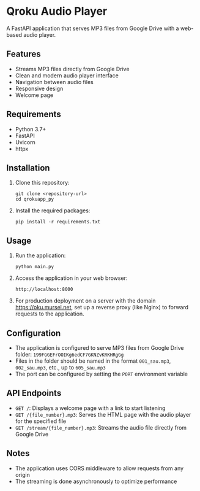 # Qroku Audio Player

A FastAPI application that serves MP3 files from Google Drive with a web-based audio player.

## Features

- Streams MP3 files directly from Google Drive
- Clean and modern audio player interface
- Navigation between audio files
- Responsive design
- Welcome page

## Requirements

- Python 3.7+
- FastAPI
- Uvicorn
- httpx

## Installation

1. Clone this repository:
   ```
   git clone <repository-url>
   cd qrokuapp_py
   ```

2. Install the required packages:
   ```
   pip install -r requirements.txt
   ```

## Usage

1. Run the application:
   ```
   python main.py
   ```

2. Access the application in your web browser:
   ```
   http://localhost:8000
   ```

3. For production deployment on a server with the domain https://oku.mursel.net, 
   set up a reverse proxy (like Nginx) to forward requests to the application.

## Configuration

- The application is configured to serve MP3 files from Google Drive folder: `199FGGEFrOOIKg6edCF7GKNZvKRKHRgGg`
- Files in the folder should be named in the format `001_sau.mp3`, `002_sau.mp3`, etc., up to `605_sau.mp3`
- The port can be configured by setting the `PORT` environment variable

## API Endpoints

- `GET /`: Displays a welcome page with a link to start listening
- `GET /{file_number}.mp3`: Serves the HTML page with the audio player for the specified file
- `GET /stream/{file_number}.mp3`: Streams the audio file directly from Google Drive

## Notes

- The application uses CORS middleware to allow requests from any origin
- The streaming is done asynchronously to optimize performance 